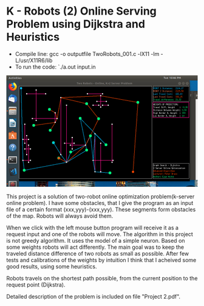 # K - Robots (2) Online Serving Problem using Dijkstra and Heuristics

- Compile line:  gcc -o outputfile TwoRobots_001.c -lX11 -lm -L/usr/X11R6/lib
- To run the code: `./a.out input.in

![All_Text](https://github.com/ehoxha91/TwoRobotsOnlineServing/blob/master/OnlineTwoRobotsProblem.png)

This project is a solution of two-robot online optimization problem(k-server online problem).
I have some obstacles, that I give the program as an input file of a certain format (xxx,yyy)-(xxx,yyy). These segments form obstacles of the map. Robots will always avoid them. 

When we click with the left mouse button program will receive it as a 
request input and one of the robots will move. The algorithm in this project is not greedy algorithm. It uses the model of a simple neuron.
Based on some weights robots will act differently. The main goal was to keep the traveled distance difference of two robots as small as possible.
After few tests and calibrations of the weights by intuition I think that I acheived some good results, using some heuristics. 

Robots travels on the shortest path possible, from the current position to the request point (Dijkstra).

Detailed description of the problem is included on file "Project 2.pdf".
